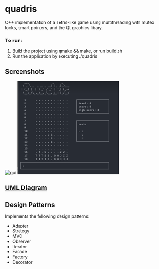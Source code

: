 # quadris

C++ implementation of a Tetris-like game using multithreading with mutex locks, smart pointers, and the Qt graphics libary.

### To run:
1. Build the project using qmake && make, or run build.sh
2. Run the application by executing ./quadris

## Screenshots

![gui](./ui.png)
![text](./text.png)

## [UML Diagram](./uml.pdf)

## Design Patterns

Implements the following design patterns:
- Adapter
- Strategy
- MVC
- Observer
- Iterator
- Facade
- Factory
- Decorator
